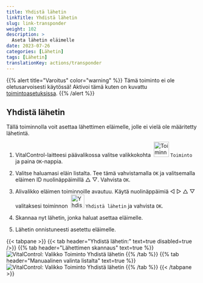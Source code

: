 ```yaml
---
title: Yhdistä lähetin
linkTitle: Yhdistä lähetin
slug: link-transponder
weight: 102
description: >
  Aseta lähetin eläimelle
date: 2023-07-26
categories: [Lähetin]
tags: [Lähetin]
translationKey: actions/transponder
---
```

{{% alert title="Varoitus" color="warning" %}}
Tämä toiminto ei ole oletusarvoisesti käytössä! Aktivoi tämä kuten on kuvattu [toimintoasetuksissa](../settings/).
{{% /alert %}}

## Yhdistä lähetin

Tällä toiminnolla voit asettaa lähettimen eläimelle, jolle ei vielä ole määritetty lähetintä.

1. VitalControl-laitteesi päävalikossa valitse valikkokohta &nbsp;<img src="/icons/actions.svg" width="40" align="bottom" alt="Toiminnot" /> `Toiminto` ja paina `OK`-nappia.

2. Valitse haluamasi eläin listalta. Tee tämä vahvistamalla `OK` ja valitsemalla eläimen ID nuolinäppäimillä △ ▽. Vahvista `OK`.

3. Alivalikko eläimen toiminnoille avautuu. Käytä nuolinäppäimiä ◁ ▷ △ ▽ valitaksesi toiminnon &nbsp;<img src="/icons/actions/link-transponder.svg" width="35" align="bottom" alt="Yhdistä lähetin" /> `Yhdistä lähetin` ja vahvista `OK`.

4. Skannaa nyt lähetin, jonka haluat asettaa eläimelle.

5. Lähetin onnistuneesti asetettu eläimelle.

{{< tabpane >}}
{{< tab header="Yhdistä lähetin:" text=true disabled=true />}}
{{% tab header="Lähettimen skannaus" text=true %}}
![VitalControl: Valikko Toiminto Yhdistä lähetin](../images/linktransponder-scan.png "Yhdistä lähetin")
{{% /tab %}}
{{% tab header="Manuaalinen valinta listalta" text=true %}}
![VitalControl: Valikko Toiminto Yhdistä lähetin](../images/linktransponder.png "Yhdistä lähetin")
{{% /tab %}}
{{< /tabpane >}}
